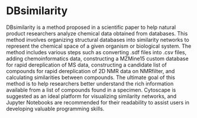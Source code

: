 # DBsimilarity

DBsimilarity is a method proposed in a scientific paper to help natural product researchers analyze chemical data obtained from databases. This method involves organizing structural databases into similarity networks to represent the chemical space of a given organism or biological system. The method includes various steps such as converting .sdf files into .csv files, adding chemoinformatics data, constructing a MZMine15 custom database for rapid dereplication of MS data, constructing a candidate list of compounds for rapid dereplication of 2D NMR data on NMRfilter, and calculating similarities between compounds. The ultimate goal of this method is to help researchers better understand the rich information available from a list of compounds found in a specimen. Cytoscape is suggested as an ideal platform for visualizing similarity networks, and Jupyter Notebooks are recommended for their readability to assist users in developing valuable programming skills.
